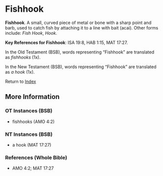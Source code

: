 # Fishhook
**Fishhook**. 
A small, curved piece of metal or bone with a sharp point and barb, used to catch fish by attaching it to a line with bait (acai). 
Other forms include: 
*Fish Hook*, *Hook*. 


**Key References for Fishhook**: 
ISA 19:8, HAB 1:15, MAT 17:27. 


In the Old Testament (BSB), words representing “Fishhook” are translated as 
*fishhooks* (1x). 


In the New Testament (BSB), words representing “Fishhook” are translated as 
*a hook* (1x). 


Return to [Index](00-Index.md)

## More Information

### OT Instances (BSB)

* fishhooks (AMO 4:2)



### NT Instances (BSB)

* a hook (MAT 17:27)



### References (Whole Bible)

* AMO 4:2; MAT 17:27



